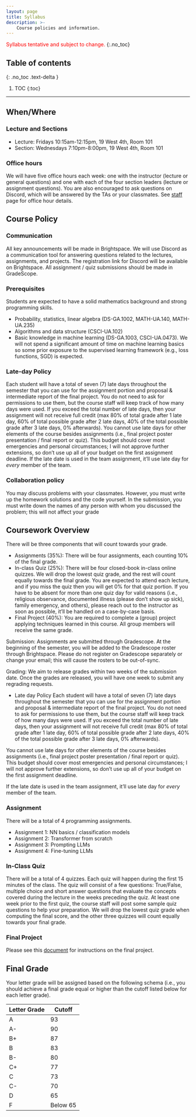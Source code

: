 ```yaml
---
layout: page
title: Syllabus
description: >-
    Course policies and information.
---
```


<span style="color:red">Syllabus tentative and subject to change.</span>
{:.no_toc}

## Table of contents
{: .no_toc .text-delta }

1. TOC
{:toc}

---
## When/Where
### Lecture and Sections
- Lecture: Fridays 10:15am-12:15pm, 19 West 4th, Room 101
- Section: Wednesdays 7:10pm-8:00pm, 19 West 4th, Room 101


### Office hours

We will have five office hours each week: one with the instructor (lecture or general questions) and one with each of the four section leaders (lecture or assignment questions). You are also encouraged to ask questions on Discord, which will be answered by the TAs or your classmates. See [staff](../staff) page for office hour details.




## Course Policy
### Communication
All key announcements will be made in Brightspace. We will use Discord as a communication tool for answering questions related to the lectures, assignments, and projects. The registration link for Discord will be available on Brightspace. All assignment / quiz submissions should be made in GradeScope. 

### Prerequisites
Students are expected to have a solid mathematics background and strong programming skills.
- Probability, statistics, linear algebra (DS-GA.1002, MATH-UA.140, MATH-UA.235)
- Algorithms and data structure (CSCI-UA.102)
- Basic knowledge in machine learning (DS-GA.1003, CSCI-UA.0473). We will not spend a significant amount of time on machine learning basics so some prior exposure to the supervised learning framework (e.g., loss functions, SGD) is expected.

### Late-day Policy 
Each student will have a total of seven (7) late days throughout the semester that you can use for the assignment portion and proposal & intermediate report of the final project. You do not need to ask for permissions to use them, but the course staff will keep track of how many days were used. If you exceed the total number of late days, then your assignment will not receive full credit (max 80% of total grade after 1 late day, 60% of total possible grade after 2 late days, 40% of the total possible grade after 3 late days, 0% afterwards).
You cannot use late days for other elements of the course besides assignments (i.e., final project poster presentation / final report or quiz). This budget should cover most emergencies and personal circumstances; I will not approve further extensions, so don’t use up all of your budget on the first assignment deadline. 
If the late date is used in the team assignment, it’ll use late day for *every* member of the team. 

### Collaboration policy
You may discuss problems with your classmates. However, you must write up the homework solutions and the code yourself. In the submission, you must write down the names of any person with whom you discussed the problem; this will not affect your grade

## Coursework Overview
 There will be three components that will count towards your grade. 
- Assignments (35%): There will be four assignments, each counting 10% of the final grade.
- In-class Quiz (25%): There will be four closed-book in-class online quizzes. We will drop the lowest quiz grade, and the rest will count equally towards the final grade. You are expected to attend each lecture, and if you miss the quiz then you will get 0% for that quiz portion. 
If you have to be absent for more than one quiz day for valid reasons (i.e., religious observance, documented illness (please don’t show up sick), family emergency, and others), please reach out to the instructor as soon as possible, it’ll be handled on a case-by-case basis.  
- Final Project (40%): You are required to complete a (group) project applying techniques learned in this course. All group members will receive the same grade.

Submission: Assignments are submitted through Gradescope. At the beginning of the semester, you will be added to the Gradescope roster through Brightspace. Please do not register on Gradescope separately or change your email; this will cause the rosters to be out-of-sync.

 Grading: We aim to release grades within two weeks of the submission date. Once the grades are released, you will have one week to submit any regrading requests.

* Late day Policy
 Each student will have a total of seven (7) late days throughout the semester that you can use for the assignment portion and proposal & intermediate report of the final project. You do not need to ask for permissions to use them, but the course staff will keep track of how many days were used. If you exceed the total number of late days, then your assignment will not receive full credit (max 80% of total grade after 1 late day, 60% of total possible grade after 2 late days, 40% of the total possible grade after 3 late days, 0% afterwards).

 You cannot use late days for other elements of the course besides assignments (i.e., final project poster presentation / final report or quiz). This budget should cover most emergencies and personal circumstances; I will not approve further extensions, so don’t use up all of your budget on the first assignment deadline. 

If the late date is used in the team assignment, it’ll use late day for *every* member of the team. 

### Assignment
There will be a total of 4 programming assignments. 
- Assignment 1: NN basics / classification models
- Assignment 2: Transformer from scratch
- Assignment 3: Prompting LLMs
- Assignment 4: Fine-tuning LLMs 

### In-Class Quiz
There will be a total of 4 quizzes. Each quiz will happen during the first 15 minutes of the class. The quiz will consist of a few questions: True/False, multiple choice and short answer questions that evaluate the concepts covered during the lecture in the weeks preceding the quiz. At least one week prior to the first quiz, the course staff will post some sample quiz questions to help your preparation. We will drop the lowest quiz grade when computing the final score, and the other three quizzes will count equally towards your final grade. 

### Final Project
Please see this [document](https://docs.google.com/document/d/1Ee1vjiagtlwaehjrQkoTx3xTXObLKnuFVd2UVesYWjE/edit?usp=sharing) for instructions on the final project. 

## Final Grade
Your letter grade will be assigned based on the following schema (i.e., you should achieve a final grade equal or higher than the cutoff listed below for each letter grade).    

| Letter Grade | Cutoff     |
|--------------|------------|
| A            | 93         |
| A-           | 90         |
| B+           | 87         |
| B            | 83         |
| B-           | 80         |
| C+           | 77         |
| C            | 73         |
| C-           | 70         |
| D            | 65         |
| F            | Below 65   |

